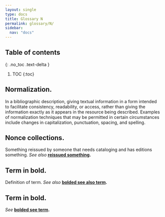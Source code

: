 ```yaml
---
layout: single
type: docs
title: Glossary N
permalink: glossary/N/
sidebar:
  nav: "docs"
---
```


## Table of contents
{: .no_toc .text-delta }

1. TOC
{:toc}

## **Normalization.** 
In a bibliographic description, giving textual information in a form intended to facilitate consistency, readability, or access, rather than giving the information exactly as it appears in the resource being described. Examples of normalization techniques that may be permitted in certain circumstances include changes in capitalization, punctuation, spacing, and spelling.


## **Nonce collections.** 
Something reissued by someone that needs cataloging and has editions something. *See also* **[reissued something](/DCRMR/glossary/R/#Reissued-something).**

## **Term in bold.** 
Definition of term. *See also* **[bolded see also term](/DCRMR/glossary/Letter/#bolded-see-also-term).**

## **Term in bold.**
*See* **[bolded see term](/DCRMR/glossary/Letter/#bolded-see-also-term).**
